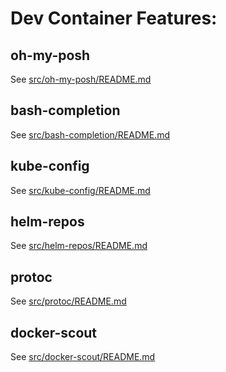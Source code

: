 # Dev Container Features: 


## oh-my-posh

See [src/oh-my-posh/README.md](src/oh-my-posh/README.md)

## bash-completion

See [src/bash-completion/README.md](src/bash-completion/README.md)

## kube-config

See [src/kube-config/README.md](src/kube-config/README.md)

## helm-repos

See [src/helm-repos/README.md](src/helm-repos/README.md)

## protoc

See [src/protoc/README.md](src/protoc/README.md)

## docker-scout

See [src/docker-scout/README.md](src/docker-scout/README.md)